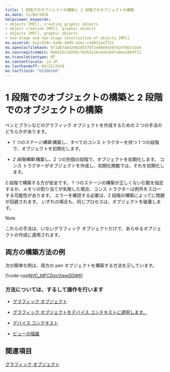 ```yaml
---
title: 1 段階でのオブジェクトの構築と 2 段階でのオブジェクトの構築
ms.date: 11/04/2016
helpviewer_keywords:
- objects [MFC], creating graphic objects
- object creation [MFC], graphic objects
- objects [MFC], graphic objects
- one-stage and two-stage construction of objects [MFC]
ms.assetid: 5a1c410c-4a4b-4dd9-a2ec-ced831aa7f21
ms.openlocfilehash: 871db7abd2682d557bf2e80e9cb97624f0dc53a6
ms.sourcegitcommit: 0ab61bc3d2b6cfbd52a16c6ab2b97a8ea1864f12
ms.translationtype: MT
ms.contentlocale: ja-JP
ms.lasthandoff: 04/23/2019
ms.locfileid: "62160160"
---
```

# <a name="one-stage-and-two-stage-construction-of-objects"></a>1 段階でのオブジェクトの構築と 2 段階でのオブジェクトの構築

ペンとブラシなどのグラフィック オブジェクトを作成するための 2 つの手法のどちらかがあります。

- *1 つのステージ構築*:構築し、すべてのコンス トラクターを持つ 1 つの段階で、オブジェクトを初期化します。

- *2 段階構築*:構築し、2 つの別個の段階で、オブジェクトを初期化します。 コンス トラクターがオブジェクトを作成し、初期化関数では、それを初期化します。

2 段階で構築する方が安全です。 1 つのステージの構築が正しくない引数を指定するか、メモリの割り当てが失敗した場合、コンス トラクターは例外をスローする可能性があります。 エラーを確認する必要は、2 段階の構築によってに問題が回避されます。 いずれの場合も、同じプロセスは、オブジェクトを破棄します。

> [!NOTE]
>  これらの手法は、いないグラフィック オブジェクトだけで、あらゆるオブジェクトの作成に適用されます。

## <a name="example-of-both-construction-techniques"></a>両方の構築方法の例

次の簡単な例は、両方の pen オブジェクトを構築する方法を示しています。

[!code-cpp[NVC_MFCDocViewSDI#6](../mfc/codesnippet/cpp/one-stage-and-two-stage-construction-of-objects_1.cpp)]

### <a name="what-do-you-want-to-know-more-about"></a>方法については、するして操作を行います

- [グラフィック オブジェクト](../mfc/graphic-objects.md)

- [グラフィック オブジェクトをデバイス コンテキストに選択します。](../mfc/selecting-a-graphic-object-into-a-device-context.md)

- [デバイス コンテキスト](../mfc/device-contexts.md)

- [ビューの描画](../mfc/drawing-in-a-view.md)

## <a name="see-also"></a>関連項目

[グラフィック オブジェクト](../mfc/graphic-objects.md)
